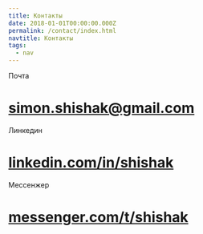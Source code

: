 ```yaml
---
title: Контакты
date: 2018-01-01T00:00:00.000Z
permalink: /contact/index.html
navtitle: Контакты
tags:
  - nav
---
```

Почта 

# simon.shishak@gmail.com

Линкедин

# [linkedin.com/in/shishak](https://www.linkedin.com/in/shishak/)

Мессенжер

# [messenger.com/t/shishak](https://www.messenger.com/t/shishak)
